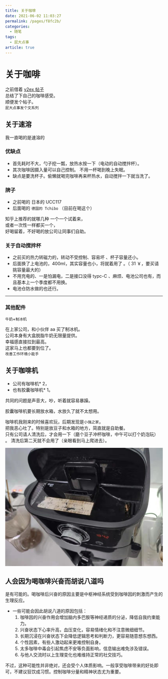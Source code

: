 ```yaml
---
title: 关于咖啡
date: 2021-06-02 11:03:27
permalink: /pages/f8fc2b/
categories: 
  - 随笔
tags: 
  - 屁大点事
article: true
---
```

# 关于咖啡

之前借着 [v2ex 帖子](https://www.v2ex.com/t/779002?p=1)  
总结了下自己的咖啡感受。  
顺便发个帖子。  
`屁大点事发个文系列`

## 关于速溶

我一直喝的是速溶的

### 优缺点

- 首先耗时不大，勺子挖一瓢，放热水按一下（电动的自动搅拌杯）。
- 其次咖啡因摄入量可以自己控制。 不用一杯喝到晚上失眠。
- 缺点是要洗杯子。偷懒就喝完咖啡再来杯热水，自动搅拌一下就当洗了。

### 牌子

- 之前喝的 日本的 UCC117
- 后面喝的 `德国的 Tchibo` （目前在喝这个）

知乎上推荐的就哪几种 一个一个试着来，  
或者一次性一样都买一个，  
好喝留着，不好喝的放公司让同事们自助。  

### 关于自动搅拌杯

- 之前买的热力转磁力的，转动不受控制、容易坏 、杯子容量还小。
- 后面换了上电池的，400ml，其实容量也小，将就着用了 。（ 31 ￥，要买请挑容量最大的）
- 不用充电的、一是怕漏电，二是接口没得 typc-C 、麻烦、电池公司也有，而且基本上一个季度都不用换。
- 电池仓防水做的也还行。

---

### 其他配件

`牛奶`+`制冰机`

在上家公司，和小伙伴 aa 买了制冰机。  
公司本身有大盒脱脂牛奶无限量提供。  
幸福感直接拉到最高。  
这家马上也都要到位了。  
`改善工作环境小能手`

## 关于咖啡机

- 公司有咖啡机* 2，
- 也有胶囊咖啡机* 1。

共同的问题是声音大，吵，听着就容易暴躁。

胶囊咖啡机要长期放水箱，水放久了就不太想用。

咖啡机我刚来的时候喜欢玩，后期发现是`小强之家`，  
把我恶心吐了。特别是放豆子和水箱的地方，简直就是自助餐。  
只有公司请人清洗后，才会用一下（磨个豆子冲杯咖啡，中午可以打个奶泡玩）  。
清洗后第二天就不会用了（亲眼看到马上爬进去）。  

![小强之家](../images/2021-06-02-11-05-49.png)

## 人会因为喝咖啡兴奋而胡说八道吗

是有可能的。喝咖啡后兴奋的原因主要是中枢神经系统受到咖啡因的刺激而产生的生理反应。

- 一些可能会因此胡说八道的原因包括：
  1. 咖啡因的兴奋作用会增加脑内多巴胺等神经递质的分泌，降低自我约束能力。
  2. 兴奋状态下心率升高，血压变化，容易情绪化和不注意微细细节。
  3. 长期沉浸在兴奋状态下会降低逻辑思考和判断力，更容易随意想东想西。
  4. 个性因素，有些人激动起来更难控制自身。
  5. 太多咖啡中毒会引起焦虑不安等负面影响，信息输出难免涉及错误。
  6. 与他人交流时以上生理变化也难维持正常的社交技巧。

不过，这种可能性并非绝对，还会受个人体质影响。一般享受咖啡带来的好处即可，不建议狂饮成习惯。控制咖啡分量和精神状态尤为重要。
